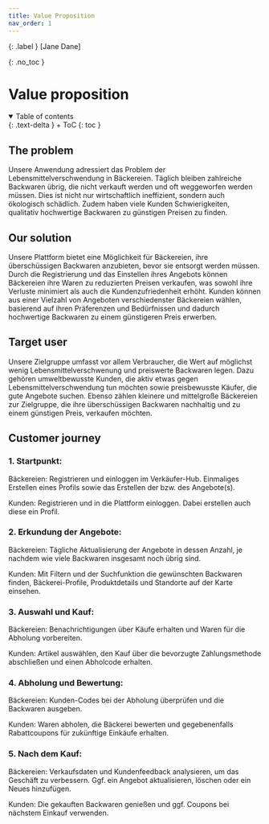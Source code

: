 ```yaml
---
title: Value Proposition
nav_order: 1
---
```


{: .label }
[Jane Dane]

{: .no_toc }
# Value proposition

<details open markdown="block">
{: .text-delta }
<summary>Table of contents</summary>
+ ToC
{: toc }
</details>

## The problem
Unsere Anwendung adressiert das Problem der Lebensmittelverschwendung in Bäckereien. Täglich bleiben zahlreiche Backwaren übrig, die nicht verkauft werden und oft weggeworfen werden müssen. Dies ist nicht nur wirtschaftlich ineffizient, sondern auch ökologisch schädlich. Zudem haben viele Kunden Schwierigkeiten, qualitativ hochwertige Backwaren zu günstigen Preisen zu finden.

## Our solution

Unsere Plattform bietet eine Möglichkeit für Bäckereien, ihre überschüssigen Backwaren anzubieten, bevor sie entsorgt werden müssen. Durch die Registrierung und das Einstellen ihres Angebots können Bäckereien ihre Waren zu reduzierten Preisen verkaufen, was sowohl ihre Verluste minimiert als auch die Kundenzufriedenheit erhöht. Kunden können aus einer Vielzahl von Angeboten verschiedenster Bäckereien wählen, basierend auf ihren Präferenzen und Bedürfnissen und dadurch hochwertige Backwaren zu einem günstigeren Preis erwerben.

## Target user

Unsere Zielgruppe umfasst vor allem Verbraucher, die Wert auf möglichst wenig Lebensmittelverschwenung und preiswerte Backwaren legen. Dazu gehören umweltbewusste Kunden, die aktiv etwas gegen Lebensmittelverschwendung tun möchten sowie preisbewusste Käufer, die gute Angebote suchen. Ebenso zählen kleinere und mittelgroße Bäckereien zur Zielgruppe, die ihre überschüssigen Backwaren nachhaltig und zu einem günstigen Preis, verkaufen möchten.

## Customer journey

### 1. Startpunkt:
Bäckereien: Registrieren und einloggen im Verkäufer-Hub. Einmaliges Erstellen eines Profils sowie das Erstellen der bzw. des Angebote(s).

Kunden: Registrieren und in die Plattform einloggen. Dabei erstellen auch diese ein Profil.

### 2. Erkundung der Angebote:
Bäckereien: Tägliche Aktualisierung der Angebote in dessen Anzahl, je nachdem wie viele Backwaren insgesamt noch übrig sind.

Kunden: Mit Filtern und der Suchfunktion die gewünschten Backwaren finden, Bäckerei-Profile, Produktdetails und Standorte auf der Karte einsehen.

### 3. Auswahl und Kauf:
Bäckereien: Benachrichtigungen über Käufe erhalten und Waren für die Abholung vorbereiten.

Kunden: Artikel auswählen, den Kauf über die bevorzugte Zahlungsmethode abschließen und einen Abholcode erhalten.

### 4. Abholung und Bewertung:
Bäckereien: Kunden-Codes bei der Abholung überprüfen und die Backwaren ausgeben.

Kunden: Waren abholen, die Bäckerei bewerten und gegebenenfalls Rabattcoupons für zukünftige Einkäufe erhalten.

### 5. Nach dem Kauf:
Bäckereien: Verkaufsdaten und Kundenfeedback analysieren, um das Geschäft zu verbessern. Ggf. ein Angebot aktualisieren, löschen oder ein Neues hinzufügen.

Kunden: Die gekauften Backwaren genießen und ggf. Coupons bei nächstem Einkauf verwenden.
